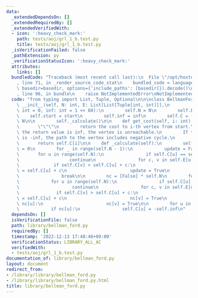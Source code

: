 ```yaml
---
data:
  _extendedDependsOn: []
  _extendedRequiredBy: []
  _extendedVerifiedWith:
  - icon: ':heavy_check_mark:'
    path: tests/aoj/grl_1_b.test.py
    title: tests/aoj/grl_1_b.test.py
  _isVerificationFailed: false
  _pathExtension: py
  _verificationStatusIcon: ':heavy_check_mark:'
  attributes:
    links: []
  bundledCode: "Traceback (most recent call last):\n  File \"/opt/hostedtoolcache/PyPy/3.7.13/x64/site-packages/onlinejudge_verify/documentation/build.py\"\
    , line 71, in _render_source_code_stat\n    bundled_code = language.bundle(stat.path,\
    \ basedir=basedir, options={'include_paths': [basedir]}).decode()\n  File \"/opt/hostedtoolcache/PyPy/3.7.13/x64/site-packages/onlinejudge_verify/languages/python.py\"\
    , line 96, in bundle\n    raise NotImplementedError\nNotImplementedError\n"
  code: "from typing import List, Tuple, Optional\n\n\nclass BellmanFord:\n    def\
    \ __init__(self, N: int, E: List[List[Tuple[int, int]]],\n                 start:\
    \ int = 0, inf: int = 1 << 60):\n        self.N = N\n        self.E = E\n    \
    \    self.start = start\n        self.inf = inf\n        self.C = [self.inf] *\
    \ N\n\n        self._calculate()\n\n    def get_cost(self, i: int) -> int:\n \
    \       \"\"\"\n        return the cost to i-th vertex from start.\n        If\
    \ the return value is inf, the vertex is unreachable.\n        If the return value\
    \ is -inf, the path to the vertex includes negative cycle.\n        \"\"\"\n \
    \       return self.C[i]\n\n    def _calculate(self):\n        self.C[self.start]\
    \ = 0\n        for _ in range(self.N - 1):\n            update = False\n     \
    \       for u in range(self.N):\n                if self.C[u] == self.inf:\n \
    \                   continue\n                for c, v in self.E[u]:\n       \
    \             if self.C[v] > self.C[u] + c:\n                        self.C[v]\
    \ = self.C[u] + c\n                        update = True\n            if not update:\n\
    \                break\n\n        nc = [False] * self.N\n        for _ in range(self.N):\n\
    \            for u in range(self.N):\n                if self.C[u] == self.inf:\n\
    \                    continue\n                for c, v in self.E[u]:\n      \
    \              if self.C[v] > self.C[u] + c:\n                        self.C[v]\
    \ = self.C[u] + c\n                        nc[v] = True\n                    if\
    \ nc[u]:\n                        nc[v] = True\n\n        for u in range(self.N):\n\
    \            if nc[u]:\n                self.C[u] = -self.inf\n"
  dependsOn: []
  isVerificationFile: false
  path: library/bellman_ford.py
  requiredBy: []
  timestamp: '2022-12-13 17:48:46+09:00'
  verificationStatus: LIBRARY_ALL_AC
  verifiedWith:
  - tests/aoj/grl_1_b.test.py
documentation_of: library/bellman_ford.py
layout: document
redirect_from:
- /library/library/bellman_ford.py
- /library/library/bellman_ford.py.html
title: library/bellman_ford.py
---
```

